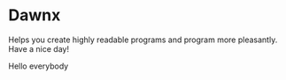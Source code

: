 # Dawnx

Helps you create highly readable programs and program more pleasantly. Have a nice day!

Hello everybody